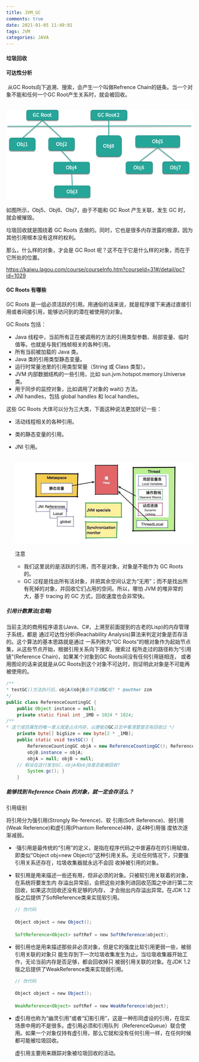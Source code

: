 ```yaml
---
title: JVM_GC
comments: true
date: 2021-01-05 11:49:01
tags: JVM
categories: JAVA
---
```




#### 垃圾回收

#### 可达性分析

​	从GC Roots向下追溯、搜索，会产生一个叫做Refrence Chain的链条。当一个对象不能和任何一个GC Root产生关系时，就会被回收。

​	![](JVM-GC/CgpOIF4heVuAPrWVAACK3qrA9-0011.png)

如图所示，Obj5、Obj6、Obj7，由于不能和 GC Root 产生关联，发生 GC 时，就会被摧毁。

垃圾回收就是围绕着 GC Roots 去做的。同时，它也是很多内存泄露的根源，因为其他引用根本没有这样的权利。

那么，什么样的对象，才会是 GC Root 呢？这不在于它是什么样的对象，而在于它所处的位置。

https://kaiwu.lagou.com/course/courseInfo.htm?courseId=31#/detail/pc?id=1029



#### GC Roots 有哪些

GC Roots 是一组必须活跃的引用。用通俗的话来说，就是程序接下来通过直接引用或者间接引用，能够访问到的潜在被使用的对象。

GC Roots 包括：

- Java 线程中，当前所有正在被调用的方法的引用类型参数、局部变量、临时值等。也就是与我们栈帧相关的各种引用。
- 所有当前被加载的 Java 类。
- Java 类的引用类型静态变量。
- 运行时常量池里的引用类型常量（String 或 Class 类型）。
- JVM 内部数据结构的一些引用，比如 sun.jvm.hotspot.memory.Universe 类。
- 用于同步的监控对象，比如调用了对象的 wait() 方法。
- JNI handles，包括 global handles 和 local handles。

这些 GC Roots 大体可以分为三大类，下面这种说法更加好记一些：

- 活动线程相关的各种引用。

- 类的静态变量的引用。

- JNI 引用。

  ​	![](JVM-GC/Cgq2xl4hefWAWKFZAAMwndGjScg437.png)

  注意

  - 我们这里说的是活跃的引用，而不是对象，对象是不能作为 GC Roots 的。
  - GC 过程是找出所有活对象，并把其余空间认定为“无用”；而不是找出所有死掉的对象，并回收它们占用的空间。所以，哪怕 JVM 的堆非常的大，基于 tracing 的 GC 方式，回收速度也会非常快。

##### 引用计数算法(忽略)

当前主流的商用程序语言(Java、C#，上溯至前面提到的古老的Lisp)的内存管理子系统，都是 通过可达性分析(Reachability Analysis)算法来判定对象是否存活的。这个算法的基本思路就是通过 一系列称为“GC Roots”的根对象作为起始节点集，从这些节点开始，根据引用关系向下搜索，搜索过 程所走过的路径称为“引用链”(Reference Chain)，如果某个对象到GC Roots间没有任何引用链相连， 或者用图论的话来说就是从GC Roots到这个对象不可达时，则证明此对象是不可能再被使用的。

```java
/**
* testGC()方法执行后，objA和objB会不会被GC呢? * @author zzm
*/
public class ReferenceCountingGC {
	public Object instance = null;
	private static final int _1MB = 1024 * 1024;
/**
* 这个成员属性的唯一意义就是占点内存，以便能在GC日志中看清楚是否有回收过 */
	private byte[] bigSize = new byte[2 * _1MB];
	public static void testGC() {
		ReferenceCountingGC objA = new ReferenceCountingGC(); ReferenceCountingGC objB = new ReferenceCountingGC(); 		objA.instance = objB;
		objB.instance = objA;
		objA = null; objB = null;
	// 假设在这行发生GC，objA和objB是否能被回收?
		System.gc(); }
	}
```

##### 能够找到 Reference Chain 的对象，就一定会存活么？

引用级别

将引用分为强引用(Strongly Re-ference)、软 引用(Soft Reference)、弱引用(Weak Reference)和虚引用(Phantom Reference)4种，这4种引用强 度依次逐渐减弱。

* ·强引用是最传统的“引用”的定义，是指在程序代码之中普遍存在的引用赋值，即类似“Object obj=new Object()”这种引用关系。无论任何情况下，只要强引用关系还存在，垃圾收集器就永远不会回 收掉被引用的对象。

* 软引用是用来描述一些还有用，但非必须的对象。只被软引用关联着的对象，在系统将要发生内 存溢出异常前，会把这些对象列进回收范围之中进行第二次回收，如果这次回收还没有足够的内存， 才会抛出内存溢出异常。在JDK 1.2版之后提供了SoftReference类来实现软引用。

  ```java
  // 伪代码
  
  Object object = new Object();
  
  SoftReference<Object> softRef = new SoftReference(object);
  
  ```

  

* 弱引用也是用来描述那些非必须对象，但是它的强度比软引用更弱一些，被弱引用关联的对象只 能生存到下一次垃圾收集发生为止。当垃圾收集器开始工作，无论当前内存是否足够，都会回收掉只 被弱引用关联的对象。在JDK 1.2版之后提供了WeakReference类来实现弱引用。

  ```java
  // 伪代码
  
  Object object = new Object();
  
  WeakReference<Object> softRef = new WeakReference(object);
  
  ```

  

* 虚引用也称为“幽灵引用”或者“幻影引用”，这是一种形同虚设的引用，在现实场景中用的不是很多。虚引用必须和引用队列（ReferenceQueue）联合使用。如果一个对象仅持有虚引用，那么它就和没有任何引用一样，在任何时候都可能被垃圾回收。

  虚引用主要用来跟踪对象被垃圾回收的活动。